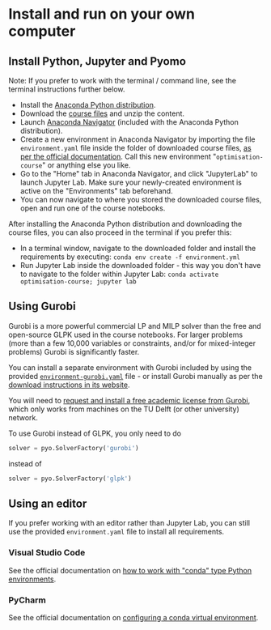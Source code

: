 # Install and run on your own computer

## Install Python, Jupyter and Pyomo

Note: If you prefer to work with the terminal / command line, see the terminal instructions further below.

* Install the [Anaconda Python distribution](https://docs.anaconda.com/free/anaconda/install/).
* Download the [course files](https://github.com/sjpfenninger/optimisation-course/archive/refs/heads/main.zip) and unzip the content.
* Launch [Anaconda Navigator](https://docs.anaconda.com/free/navigator/getting-started/#navigator-starting-navigator) (included with the Anaconda Python distribution).
* Create a new environment in Anaconda Navigator by importing the file `environment.yaml` file inside the folder of downloaded course files, [as per the official documentation](https://docs.anaconda.com/free/navigator/tutorials/manage-environments/#importing-an-environment). Call this new environment "`optimisation-course`" or anything else you like.
* Go to the "Home" tab in Anaconda Navigator, and click "JupyterLab" to launch Jupyter Lab. Make sure your newly-created environment is active on the "Environments" tab beforehand.
* You can now navigate to where you stored the downloaded course files, open and run one of the course notebooks.

After installing the Anaconda Python distribution and downloading the course files, you can also proceed in the terminal if you prefer this:

* In a terminal window, navigate to the downloaded folder and install the requirements by executing: `conda env create -f environment.yml`
* Run Jupyter Lab inside the downloaded folder - this way you don't have to navigate to the folder within Jupyter Lab: `conda activate optimisation-course; jupyter lab`

## Using Gurobi

Gurobi is a more powerful commercial LP and MILP solver than the free and open-source GLPK used in the course notebooks. For larger problems (more than a few 10,000 variables or constraints, and/or for mixed-integer problems) Gurobi is significantly faster.

You can install a separate environment with Gurobi included by using the provided [`environment-gurobi.yaml`](https://github.com/sjpfenninger/optimisation-course/raw/main/environment-gurobi.yml) file - or install Gurobi manually as per the [download instructions in its website](https://www.gurobi.com/).

You will need to [request and install a free academic license from Gurobi](https://www.gurobi.com/downloads/end-user-license-agreement-academic/), which only works from machines on the TU Delft (or other university) network.

To use Gurobi instead of GLPK, you only need to do

```python
solver = pyo.SolverFactory('gurobi')
```

instead of

```python
solver = pyo.SolverFactory('glpk')
```

## Using an editor

If you prefer working with an editor rather than Jupyter Lab, you can still use the provided `environment.yaml` file to install all requirements.

### Visual Studio Code

See the official documentation on [how to work with "conda" type Python environments](https://code.visualstudio.com/docs/python/environments).

### PyCharm

See the official documentation on [configuring a conda virtual environment](https://www.jetbrains.com/help/pycharm/conda-support-creating-conda-virtual-environment.html#conda-requirements).
